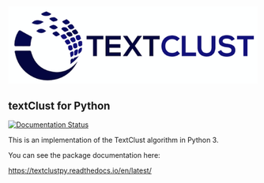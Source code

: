 <span style="display:block;text-align:center">
<img src="figures/textClust.png"/>
</span>

## textClust for Python
[![Documentation Status](https://readthedocs.org/projects/textclustpy/badge/?version=latest)](https://textclustpy.readthedocs.io/en/latest/?badge=latest)

This is an implementation of the TextClust algorithm in Python 3. 

You can see the package documentation here:

https://textclustpy.readthedocs.io/en/latest/


